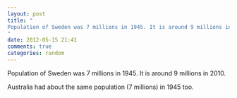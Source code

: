 ```yaml
---
layout: post
title: "
Population of Sweden was 7 millions in 1945. It is around 9 millions in 2010.
"
date: 2012-05-15 21:41
comments: true
categories: random
---
```


Population of Sweden was 7 millions in 1945. It is around 9 millions in 2010.


Australia had about the same population (7 millions) in 1945 too.

